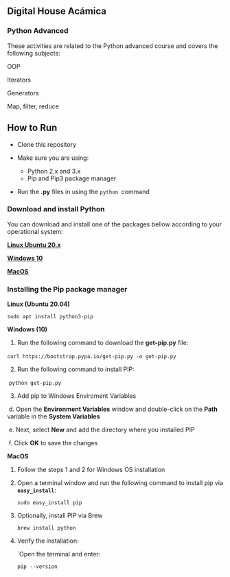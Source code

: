 ## Digital House Acámica

### Python Advanced



These activities are related to the Python advanced course and covers the following subjects:

OOP

Iterators

Generators

Map, filter, reduce



## How to Run

- Clone this repository

- Make sure you are using:

  - Python 2.x and 3.x
  - Pip and Pip3 package manager

- Run the **.py** files in using the `python `command

  

### Download and install Python

You can download and install one of the packages bellow according to your operational system:

[**Linux Ubuntu 20.x**](https://www.python.org/downloads/source/)

[**Windows 10**](https://www.python.org/downloads/windows/)

**[MacOS](https://www.python.org/downloads/macos/)**



### Installing the Pip package manager

**Linux (Ubuntu 20.04)**

```
sudo apt install python3-pip

```

**Windows (10)**



1. Run the following command to download the **get-pip.py** file:

​	`curl https://bootstrap.pypa.io/get-pip.py -o get-pip.py`



2.  Run the following command to install PIP:

​	`python get-pip.py`



3. Add pip to Windows Enviroment Variables

​		d. Open the **Environment Variables** window and double-click on the **Path** variable in the **System Variables**

​		e. Next, select **New** and add the directory where you installed PIP

​		f. Click **OK** to save the changes



**MacOS**

1. Follow the steps 1 and 2 for Windows OS installation

2. Open a terminal window and run the following command to install pip via **`easy_install`**:

   ```
   sudo easy_install pip
   ```

3. Optionally, install PIP via Brew

   `brew install python`

4. Verify the installation:

   `Open the terminal and enter:

   ```
   pip --version
   ```